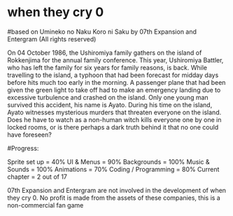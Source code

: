 # when they cry 0

#based on Umineko no Naku Koro ni Saku by 07th Expansion and Entergram (All rights reserved)

On 04 October 1986, the Ushiromiya family gathers on the island of Rokkenjima for the annual family conference. This year, Ushiromiya Battler, who has left the family for six years for family reasons, is back. While travelling to the island, a typhoon that had been forecast for midday days before hits much too early in the morning. A passenger plane that had been given the green light to take off had to make an emergency landing due to excessive turbulence and crashed on the island. Only one young man survived this accident, his name is Ayato. During his time on the island, Ayato witnesses mysterious murders that threaten everyone on the island. Does he have to watch as a non-human witch kills everyone one by one in locked rooms, or is there perhaps a dark truth behind it that no one could have foreseen?

#Progress:

Sprite set up = 40%
UI & Menus = 90%
Backgrounds = 100%
Music & Sounds = 100%
Animations = 70%
Coding / Programming = 80%
Current chapter = 2 out of 17

07th Expansion and Entergram are not involved in the development of when they cry 0. 
No profit is made from the assets of these companies, this is a non-commercial fan game

